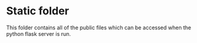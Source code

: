 # Static folder

This folder contains all of the public files which can be accessed when the python flask server is
run.
